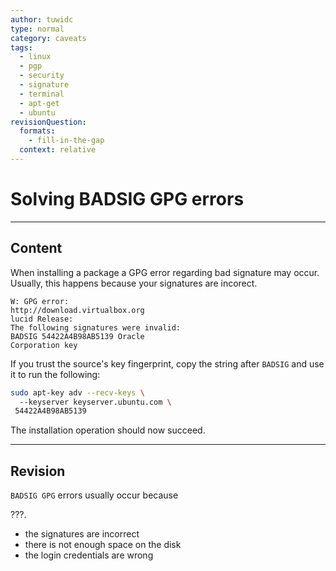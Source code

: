 ```yaml
---
author: tuwidc
type: normal
category: caveats
tags:
  - linux
  - pgp
  - security
  - signature
  - terminal
  - apt-get
  - ubuntu
revisionQuestion:
  formats:
    - fill-in-the-gap
  context: relative
---
```


# Solving BADSIG GPG errors


---

## Content

When installing a package a GPG error regarding bad signature may occur. Usually, this happens because your signatures are incorect.

```plain-text
W: GPG error: 
http://download.virtualbox.org 
lucid Release:  
The following signatures were invalid:
BADSIG 54422A4B98AB5139 Oracle
Corporation key
```

If you trust the source's key fingerprint, copy the string after `BADSIG` and use it to run the following:

```bash
sudo apt-key adv --recv-keys \ 
  --keyserver keyserver.ubuntu.com \
 54422A4B98AB5139
```

The installation operation should now succeed.


---

## Revision

`BADSIG GPG` errors usually occur because 

???.

- the signatures are incorrect
- there is not enough space on the disk
- the login credentials are wrong
